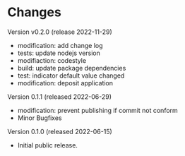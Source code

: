 
Changes
=======

Version v0.2.0 (release 2022-11-29)

- modification: add change log
- tests: update nodejs version
- modifiaction: codestyle
- build: update package dependencies
- test: indicator default value changed
- modification: deposit application


Version 0.1.1 (released 2022-06-29)

- modification: prevent publishing if commit not conform
- Minor Bugfixes

Version 0.1.0 (released 2022-06-15)

- Initial public release.
